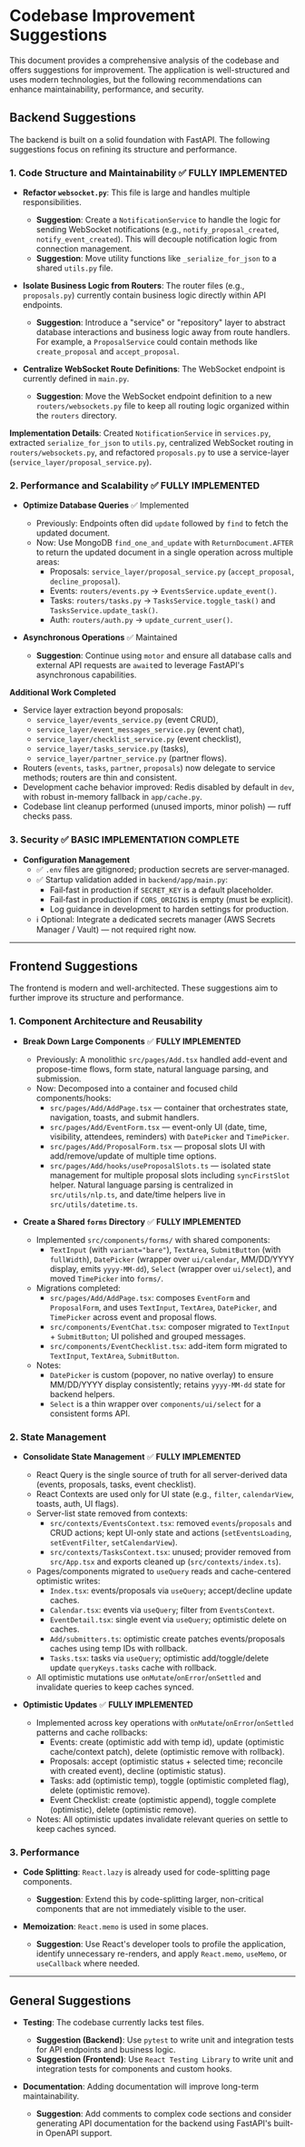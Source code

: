 # Codebase Improvement Suggestions

This document provides a comprehensive analysis of the codebase and offers suggestions for improvement. The application is well-structured and uses modern technologies, but the following recommendations can enhance maintainability, performance, and security.

## Backend Suggestions

The backend is built on a solid foundation with FastAPI. The following suggestions focus on refining its structure and performance.

### 1. Code Structure and Maintainability ✅ **FULLY IMPLEMENTED**

*   **Refactor `websocket.py`**: This file is large and handles multiple responsibilities.
    *   **Suggestion**: Create a `NotificationService` to handle the logic for sending WebSocket notifications (e.g., `notify_proposal_created`, `notify_event_created`). This will decouple notification logic from connection management.
    *   **Suggestion**: Move utility functions like `_serialize_for_json` to a shared `utils.py` file.

*   **Isolate Business Logic from Routers**: The router files (e.g., `proposals.py`) currently contain business logic directly within API endpoints.
    *   **Suggestion**: Introduce a "service" or "repository" layer to abstract database interactions and business logic away from route handlers. For example, a `ProposalService` could contain methods like `create_proposal` and `accept_proposal`.

*   **Centralize WebSocket Route Definitions**: The WebSocket endpoint is currently defined in `main.py`.
    *   **Suggestion**: Move the WebSocket endpoint definition to a new `routers/websockets.py` file to keep all routing logic organized within the `routers` directory.

**Implementation Details**: Created `NotificationService` in `services.py`, extracted `serialize_for_json` to `utils.py`, centralized WebSocket routing in `routers/websockets.py`, and refactored `proposals.py` to use a service-layer (`service_layer/proposal_service.py`).

### 2. Performance and Scalability ✅ **FULLY IMPLEMENTED**

*   **Optimize Database Queries** ✅ Implemented
    *   Previously: Endpoints often did `update` followed by `find` to fetch the updated document.
    *   Now: Use MongoDB `find_one_and_update` with `ReturnDocument.AFTER` to return the updated document in a single operation across multiple areas:
        *   Proposals: `service_layer/proposal_service.py` (`accept_proposal`, `decline_proposal`).
        *   Events: `routers/events.py` → `EventsService.update_event()`.
        *   Tasks: `routers/tasks.py` → `TasksService.toggle_task()` and `TasksService.update_task()`.
        *   Auth: `routers/auth.py` → `update_current_user()`.

*   **Asynchronous Operations** ✅ Maintained
    *   **Suggestion**: Continue using `motor` and ensure all database calls and external API requests are `await`ed to leverage FastAPI's asynchronous capabilities.

**Additional Work Completed**

*   Service layer extraction beyond proposals:
    *   `service_layer/events_service.py` (event CRUD),
    *   `service_layer/event_messages_service.py` (event chat),
    *   `service_layer/checklist_service.py` (event checklist),
    *   `service_layer/tasks_service.py` (tasks),
    *   `service_layer/partner_service.py` (partner flows).
*   Routers (`events`, `tasks`, `partner`, `proposals`) now delegate to service methods; routers are thin and consistent.
*   Development cache behavior improved: Redis disabled by default in `dev`, with robust in-memory fallback in `app/cache.py`.
*   Codebase lint cleanup performed (unused imports, minor polish) — ruff checks pass.

### 3. Security ✅ **BASIC IMPLEMENTATION COMPLETE**

*   **Configuration Management**
    *   ✅ `.env` files are gitignored; production secrets are server‑managed.
    *   ✅ Startup validation added in `backend/app/main.py`:
        *   Fail‑fast in production if `SECRET_KEY` is a default placeholder.
        *   Fail‑fast in production if `CORS_ORIGINS` is empty (must be explicit).
        *   Log guidance in development to harden settings for production.
    *   ℹ️ Optional: Integrate a dedicated secrets manager (AWS Secrets Manager / Vault) — not required right now.

---

## Frontend Suggestions

The frontend is modern and well-architected. These suggestions aim to further improve its structure and performance.

### 1. Component Architecture and Reusability

*   **Break Down Large Components** ✅ **FULLY IMPLEMENTED**
    *   Previously: A monolithic `src/pages/Add.tsx` handled add-event and propose-time flows, form state, natural language parsing, and submission.
    *   Now: Decomposed into a container and focused child components/hooks:
        *   `src/pages/Add/AddPage.tsx` — container that orchestrates state, navigation, toasts, and submit handlers.
        *   `src/pages/Add/EventForm.tsx` — event-only UI (date, time, visibility, attendees, reminders) with `DatePicker` and `TimePicker`.
        *   `src/pages/Add/ProposalForm.tsx` — proposal slots UI with add/remove/update of multiple time options.
        *   `src/pages/Add/hooks/useProposalSlots.ts` — isolated state management for multiple proposal slots including `syncFirstSlot` helper.
      Natural language parsing is centralized in `src/utils/nlp.ts`, and date/time helpers live in `src/utils/datetime.ts`.

*   **Create a Shared `forms` Directory** ✅ **FULLY IMPLEMENTED**
    *   Implemented `src/components/forms/` with shared components:
        *   `TextInput` (with `variant="bare"`), `TextArea`, `SubmitButton` (with `fullWidth`), `DatePicker` (wrapper over `ui/calendar`, MM/DD/YYYY display, emits `yyyy-MM-dd`), `Select` (wrapper over `ui/select`), and moved `TimePicker` into `forms/`.
    *   Migrations completed:
        *   `src/pages/Add/AddPage.tsx`: composes `EventForm` and `ProposalForm`, and uses `TextInput`, `TextArea`, `DatePicker`, and `TimePicker` across event and proposal flows.
        *   `src/components/EventChat.tsx`: composer migrated to `TextInput` + `SubmitButton`; UI polished and grouped messages.
        *   `src/components/EventChecklist.tsx`: add-item form migrated to `TextInput`, `TextArea`, `SubmitButton`.
    *   Notes:
        *   `DatePicker` is custom (popover, no native overlay) to ensure MM/DD/YYYY display consistently; retains `yyyy-MM-dd` state for backend helpers.
        *   `Select` is a thin wrapper over `components/ui/select` for a consistent forms API.

### 2. State Management

*   **Consolidate State Management** ✅ **FULLY IMPLEMENTED**
    *   React Query is the single source of truth for all server-derived data (events, proposals, tasks, event checklist).
    *   React Contexts are used only for UI state (e.g., `filter`, `calendarView`, toasts, auth, UI flags).
    *   Server-list state removed from contexts:
        *   `src/contexts/EventsContext.tsx`: removed `events`/`proposals` and CRUD actions; kept UI-only state and actions (`setEventsLoading`, `setEventFilter`, `setCalendarView`).
        *   `src/contexts/TasksContext.tsx`: unused; provider removed from `src/App.tsx` and exports cleaned up (`src/contexts/index.ts`).
    *   Pages/components migrated to `useQuery` reads and cache-centered optimistic writes:
        *   `Index.tsx`: events/proposals via `useQuery`; accept/decline update caches.
        *   `Calendar.tsx`: events via `useQuery`; filter from `EventsContext`.
        *   `EventDetail.tsx`: single event via `useQuery`; optimistic delete on caches.
        *   `Add/submitters.ts`: optimistic create patches events/proposals caches using temp IDs with rollback.
        *   `Tasks.tsx`: tasks via `useQuery`; optimistic add/toggle/delete update `queryKeys.tasks` cache with rollback.
    *   All optimistic mutations use `onMutate`/`onError`/`onSettled` and invalidate queries to keep caches synced.

*   **Optimistic Updates** ✅ **FULLY IMPLEMENTED**
    *   Implemented across key operations with `onMutate`/`onError`/`onSettled` patterns and cache rollbacks:
        *   Events: create (optimistic add with temp id), update (optimistic cache/context patch), delete (optimistic remove with rollback).
        *   Proposals: accept (optimistic status + selected time; reconcile with created event), decline (optimistic status).
        *   Tasks: add (optimistic temp), toggle (optimistic completed flag), delete (optimistic remove).
        *   Event Checklist: create (optimistic append), toggle complete (optimistic), delete (optimistic remove).
    *   Notes: All optimistic updates invalidate relevant queries on settle to keep caches synced.

### 3. Performance

*   **Code Splitting**: `React.lazy` is already used for code-splitting page components.
    *   **Suggestion**: Extend this by code-splitting larger, non-critical components that are not immediately visible to the user.

*   **Memoization**: `React.memo` is used in some places.
    *   **Suggestion**: Use React's developer tools to profile the application, identify unnecessary re-renders, and apply `React.memo`, `useMemo`, or `useCallback` where needed.

---

## General Suggestions

*   **Testing**: The codebase currently lacks test files.
    *   **Suggestion (Backend)**: Use `pytest` to write unit and integration tests for API endpoints and business logic.
    *   **Suggestion (Frontend)**: Use `React Testing Library` to write unit and integration tests for components and custom hooks.

*   **Documentation**: Adding documentation will improve long-term maintainability.
    *   **Suggestion**: Add comments to complex code sections and consider generating API documentation for the backend using FastAPI's built-in OpenAPI support.
